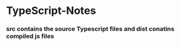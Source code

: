 # TypeScript-Notes

### src contains the source Typescript files and dist conatins compiled js files

